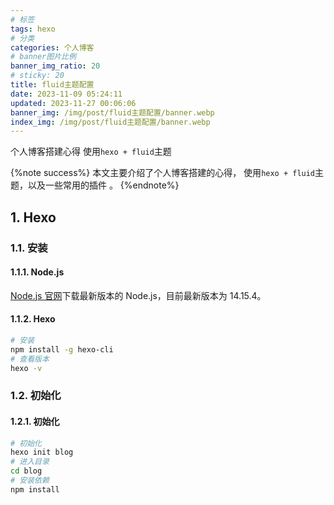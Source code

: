 ```yaml
---
# 标签
tags: hexo
# 分类
categories: 个人博客
# banner图片比例
banner_img_ratio: 20
# sticky: 20
title: fluid主题配置
date: 2023-11-09 05:24:11
updated: 2023-11-27 00:06:06
banner_img: /img/post/fluid主题配置/banner.webp
index_img: /img/post/fluid主题配置/banner.webp
---
```


个人博客搭建心得 使用`hexo + fluid`主题

{%note success%}
本文主要介绍了个人博客搭建的心得， 使用`hexo + fluid`主题，以及一些常用的插件 。
{%endnote%}

## 1. Hexo

### 1.1. 安装

#### 1.1.1. Node.js

[Node.js 官网](https://nodejs.org/en/)下载最新版本的 Node.js，目前最新版本为 14.15.4。

#### 1.1.2. Hexo

```bash
# 安装
npm install -g hexo-cli
# 查看版本
hexo -v
```

### 1.2. 初始化

#### 1.2.1. 初始化

```bash
# 初始化
hexo init blog
# 进入目录
cd blog
# 安装依赖
npm install
```

